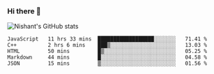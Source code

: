 ### Hi there 👋

<!--
**phoenixx1/phoenixx1** is a ✨ _special_ ✨ repository because its `README.md` (this file) appears on your GitHub profile.

Here are some ideas to get you started:

- 🔭 I’m currently working on ...
- 🌱 I’m currently learning ...
- 👯 I’m looking to collaborate on ...
- 🤔 I’m looking for help with ...
- 💬 Ask me about ...
- 📫 How to reach me: ...
- 😄 Pronouns: ...
- ⚡ Fun fact: ...
-->

![Nishant's GitHub stats](https://github-readme-stats.vercel.app/api?username=phoenixx1&count_private=true)   
<!--START_SECTION:waka-->
```text
JavaScript   11 hrs 33 mins  ██████████████████░░░░░░░   71.41 % 
C++          2 hrs 6 mins    ███▒░░░░░░░░░░░░░░░░░░░░░   13.03 % 
HTML         50 mins         █▒░░░░░░░░░░░░░░░░░░░░░░░   05.25 % 
Markdown     44 mins         █░░░░░░░░░░░░░░░░░░░░░░░░   04.58 % 
JSON         15 mins         ▒░░░░░░░░░░░░░░░░░░░░░░░░   01.56 % 
```
<!--END_SECTION:waka-->
